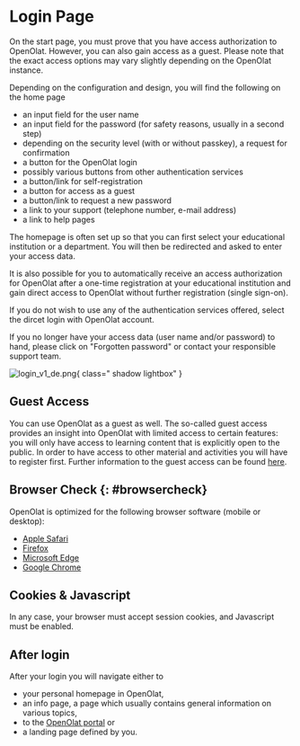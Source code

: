 # Login Page

On the start page, you must prove that you have access authorization to OpenOlat. However, you can also gain access as a guest.
Please note that the exact access options may vary slightly depending on the OpenOlat instance.

Depending on the configuration and design, you will find the following on the home page

* an input field for the user name
* an input field for the password (for safety reasons, usually in a second step)
* depending on the security level (with or without passkey), a request for confirmation
* a button for the OpenOlat login
* possibly various buttons from other authentication services
* a button/link for self-registration
* a button for access as a guest
* a button/link to request a new password
* a link to your support (telephone number, e-mail address)
* a link to help pages

The homepage is often set up so that you can first select your educational institution or a department. You will then be redirected and asked to enter your access data.

It is also possible for you to automatically receive an access authorization for OpenOlat after a one-time registration at your educational institution and gain direct access to OpenOlat without further registration (single sign-on).

If you do not wish to use any of the authentication services offered, select the dircet login with OpenOlat account.

If you no longer have your access data (user name and/or password) to hand, please click on "Forgotten password" or contact your responsible support team.

![login_v1_de.png](assets/login_v1_de.png){ class=" shadow lightbox" }

## Guest Access

You can use OpenOlat as a guest as well. The so-called guest access provides an insight into OpenOlat with limited access to certain features: you will only have access to learning content that is explicitly open to the public. In order to have access to other material and activities you will have to register first. Further information to the guest access can be found [here](../basic_concepts/guest_access.md).

## Browser Check {: #browsercheck}

OpenOlat is optimized for the following browser software (mobile or desktop):

* [Apple Safari](https://www.apple.com/safari/)
* [Firefox](https://www.mozilla.org/firefox/)
* [Microsoft Edge](https://www.microsoft.com/edge)
* [Google Chrome](https://www.google.com/chrome/)


## Cookies & Javascript

In any case, your browser must accept session cookies, and Javascript must be enabled.

## After login

After your login you will navigate either to 

* your personal homepage in OpenOlat, 
* an info page, a page which usually contains general information on various topics, 
* to the [OpenOlat portal](../basic_concepts/Portal_configuration.md) or 
* a landing page defined by you. 

